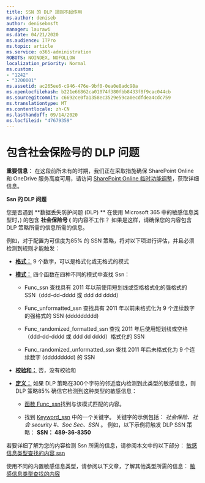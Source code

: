 ```yaml
---
title: SSN 的 DLP 规则不起作用
ms.author: deniseb
author: denisebmsft
manager: laurawi
ms.date: 04/21/2020
ms.audience: ITPro
ms.topic: article
ms.service: o365-administration
ROBOTS: NOINDEX, NOFOLLOW
localization_priority: Normal
ms.custom:
- "1242"
- "3200001"
ms.assetid: ac265ee6-c946-476e-9bf0-0ea0e8adc98a
ms.openlocfilehash: b221e66862ca01074f380fbb8433f8f9cac044cb
ms.sourcegitcommit: c6692ce0fa1358ec3529e59ca0ecdfdea4cdc759
ms.translationtype: MT
ms.contentlocale: zh-CN
ms.lasthandoff: 09/14/2020
ms.locfileid: "47679359"
---
```

# <a name="dlp-issues-with-social-security-numbers"></a>包含社会保险号的 DLP 问题

**重要信息：** 在这段前所未有的时期，我们正在采取措施确保 SharePoint Online 和 OneDrive 服务高度可用，请访问 [SharePoint Online 临时功能调整](https://aka.ms/ODSPAdjustments)，获取详细信息。

**Ssn 的 DLP 问题**

您是否遇到 **数据丢失防护问题 (DLP) ** 在使用 Microsoft 365 中的敏感信息类型时，) 的包含 **社会保险号 (** 的内容不工作？ 如果是这样，请确保您的内容包含 DLP 策略所需的信息所需的信息。 
  
例如，对于配置为可信度为85% 的 SSN 策略，将对以下项进行评估，并且必须检测到规则才能触发：
  
- **[格式：](https://docs.microsoft.com/microsoft-365/compliance/sensitive-information-type-entity-definitions#format-80)** 9 个数字，可以是格式化或无格式的模式

- **[模式：](https://msconnect.microsoft.com/https:/docs.microsoft.com/office365/securitycompliance/what-the-sensitive-information-types-look-for#pattern-80)** 四个函数在四种不同的模式中查找 Ssn：

  - Func_ssn 查找具有 2011 年以前使用短划线或空格格式化的强格式的 SSN（ddd-dd-dddd 或 ddd dd dddd）

  - Func_unformatted_ssn 查找具有 2011 年以前未格式化为 9 个连续数字的强格式的 SSN (ddddddddd)

  - Func_randomized_formatted_ssn 查找 2011 年后使用短划线或空格（ddd-dd-dddd 或 ddd dd dddd）格式化的 SSN

  - Func_randomized_unformatted_ssn 查找 2011 年后未格式化为 9 个连续数字 (ddddddddd) 的 SSN

- **[校验和：](https://docs.microsoft.com/microsoft-365/compliance/sensitive-information-type-entity-definitions#checksum-79)** 否，没有校验和

- **[定义：](https://docs.microsoft.com/microsoft-365/compliance/sensitive-information-type-entity-definitions#definition-80)** 如果 DLP 策略在300个字符的邻近度内检测到此类型的敏感信息，则 DLP 策略85% 确信它检测到这种类型的敏感信息：

  - [函数 Func_ssn](https://docs.microsoft.com/microsoft-365/compliance/sensitive-information-type-entity-definitions#pattern-80)找到与该模式匹配的内容。

  - 找到 [Keyword_ssn](https://docs.microsoft.com/microsoft-365/compliance/sensitive-information-type-entity-definitions#keyword_ssn) 中的一个关键字。 关键字的示例包括：  *社会保险、社会 security #、Soc Sec、SSN*  。 例如，以下示例将触发 DLP SSN 策略： **SSN： 489-36-8350**
  
若要详细了解为您的内容检测 Ssn 所需的信息，请参阅本文中的以下部分： [敏感信息类型查找的内容 ssn](https://docs.microsoft.com/microsoft-365/compliance/sensitive-information-type-entity-definitions#us-social-security-number-ssn)
  
使用不同的内置敏感信息类型，请参阅以下文章，了解其他类型所需的信息： [敏感信息类型查找的内容](https://docs.microsoft.com/microsoft-365/compliance/sensitive-information-type-entity-definitions)
  